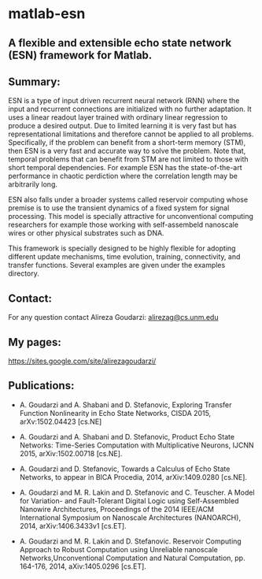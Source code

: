 # matlab-esn

## A flexible and extensible echo state network (ESN) framework for Matlab.


## Summary: 
ESN is a type of input driven recurrent neural network (RNN) where the input and recurrent connections are initialized with no further adaptation. It uses a linear readout layer trained with ordinary linear regression to produce a desired output. Due to limited learning it is very fast but has representational limitations and therefore cannot be applied to all problems. Specifically, if the problem can benefit from a short-term memory (STM), then ESN is a very fast and accurate way to solve the problem. Note that, temporal problems that can benefit from STM are not limited to those with short temporal dependencies. For example ESN has the state-of-the-art performance in chaotic perdiction where the correlation length may be arbitrarily long. 

ESN also falls under a broader systems called reservoir computing whose premise is to use the transient dynamics of a fixed system for signal processing. This model is specially attractive for unconventional computing researchers for example those working with self-assembeld nanoscale wires or other physical substrates such as DNA. 


This framework is specially designed to be highly flexible for adopting different update mechanisms, time evolution, training, connectivity, and transfer functions. Several examples are given under the examples directory.


## Contact: 
For any question contact Alireza Goudarzi: alirezag@cs.unm.edu

## My pages: 
https://sites.google.com/site/alirezagoudarzi/


## Publications: 
- A. Goudarzi and A. Shabani and D. Stefanovic, Exploring Transfer Function Nonlinearity in Echo State Networks, CISDA 2015, arXv:1502.04423 [cs.NE]

- A. Goudarzi and A. Shabani and D. Stefanovic, Product Echo State Networks: Time-Series Computation with Multiplicative Neurons, IJCNN 2015, arXiv:1502.00718 [cs.NE].
- A. Goudarzi and D. Stefanovic, Towards a Calculus of Echo State Networks, to appear in BICA Procedia, 2014, arXiv:1409.0280 [cs.NE]. 
- A. Goudarzi and M. R. Lakin and D. Stefanovic and C. Teuscher. A Model for Variation- and Fault-Tolerant Digital Logic using Self-Assembled Nanowire Architectures, Proceedings of the 2014 IEEE/ACM International Symposium on Nanoscale Architectures (NANOARCH), 2014, arXiv:1406.3433v1 [cs.ET].
- A. Goudarzi and M. R. Lakin and D. Stefanovic. Reservoir Computing Approach to Robust Computation using Unreliable nanoscale Networks,Unconventional Computation and Natural Computation, pp. 164-176, 2014, aXiv:1405.0296 [cs.ET].

